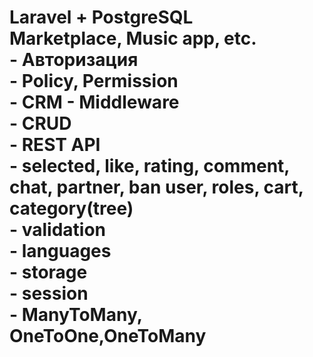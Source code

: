 <h1>Laravel + PostgreSQL <br>
 Marketplace, Music app, etc.<br>
- Авторизация <br>
- Policy, Permission <br>
- CRM
- Middleware <br>
- CRUD <br>
- REST API <br>
- selected, like, rating, comment, chat, partner, ban user, roles, cart, category(tree) <br>
- validation <br>
- languages <br>
- storage <br>
- session <br>
- ManyToMany, OneToOne,OneToMany</h1>
